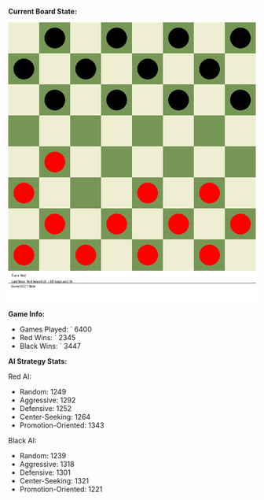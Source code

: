 
**Current Board State:**  
<!-- START_GIF -->
![Checkers Game](./checkers_game.gif)
<!-- END_GIF -->

**Game Info:**  
- Games Played: `<!-- GAMES_PLAYED --> 6400
- Red Wins: `<!-- RED_WINS --> 2345
- Black Wins: `<!-- BLACK_WINS --> 3447

<!-- AI_STATS -->
**AI Strategy Stats:**

Red AI:
- Random: 1249
- Aggressive: 1292
- Defensive: 1252
- Center-Seeking: 1264
- Promotion-Oriented: 1343

Black AI:
- Random: 1239
- Aggressive: 1318
- Defensive: 1301
- Center-Seeking: 1321
- Promotion-Oriented: 1221
